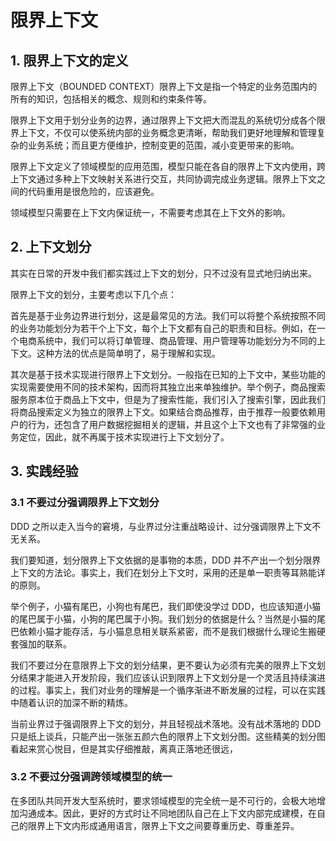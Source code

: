# 限界上下文

## 1. 限界上下文的定义

限界上下文（BOUNDED CONTEXT）限界上下文是指一个特定的业务范围内的所有的知识，包括相关的概念、规则和约束条件等。

限界上下文用于划分业务的边界，通过限界上下文把大而混乱的系统切分成各个限界上下文，不仅可以使系统内部的业务概念更清晰，帮助我们更好地理解和管理复杂的业务系统；而且更方便维护，控制变更的范围，减小变更带来的影响。

限界上下文定义了领域模型的应用范围，模型只能在各自的限界上下文内使用，跨上下文通过多种上下文映射关系进行交互，共同协调完成业务逻辑。限界上下文之间的代码重用是很危险的，应该避免。

领域模型只需要在上下文内保证统一，不需要考虑其在上下文外的影响。

## 2. 上下文划分

其实在日常的开发中我们都实践过上下文的划分，只不过没有显式地归纳出来。

限界上下文的划分，主要考虑以下几个点：

首先是基于业务边界进行划分，这是最常见的方法。我们可以将整个系统按照不同的业务功能划分为若干个上下文，每个上下文都有自己的职责和目标。例如，在一个电商系统中，我们可以将订单管理、商品管理、用户管理等功能划分为不同的上下文。这种方法的优点是简单明了，易于理解和实现。

其次是基于技术实现进行限界上下文划分。一般指在已知的上下文中，某些功能的实现需要使用不同的技术架构，因而将其独立出来单独维护。举个例子，商品搜索服务原本位于商品上下文中，但是为了搜索性能，我们引入了搜索引擎，因此我们将商品搜索定义为独立的限界上下文。如果结合商品推荐，由于推荐一般要依赖用户的行为，还包含了用户数据挖掘相关的逻辑，并且这个上下文也有了非常强的业务定位，因此，就不再属于技术实现进行上下文划分了。

## 3. 实践经验

### 3.1 不要过分强调限界上下文划分

DDD 之所以走入当今的窘境，与业界过分注重战略设计、过分强调限界上下文不无关系。

我们要知道，划分限界上下文依据的是事物的本质，DDD 并不产出一个划分限界上下文的方法论。事实上，我们在划分上下文时，采用的还是单一职责等耳熟能详的原则。

举个例子，小猫有尾巴，小狗也有尾巴，我们即使没学过 DDD，也应该知道小猫的尾巴属于小猫，小狗的尾巴属于小狗。我们划分的依据是什么？当然是小猫的尾巴依赖小猫才能存活，与小猫息息相关联系紧密，而不是我们根据什么理论生搬硬套强加的联系。

我们不要过分在意限界上下文的划分结果，更不要认为必须有完美的限界上下文划分结果才能进入开发阶段，我们应该认识到限界上下文划分是一个灵活且持续演进的过程。事实上，我们对业务的理解是一个循序渐进不断发展的过程，可以在实践中随着认识的加深不断的精炼。

当前业界过于强调限界上下文的划分，并且轻视战术落地。没有战术落地的 DDD 只是纸上谈兵，只能产出一张张五颜六色的限界上下文划分图。这些精美的划分图看起来赏心悦目，但是其实仔细推敲，离真正落地还很远，

### 3.2 不要过分强调跨领域模型的统一

在多团队共同开发大型系统时，要求领域模型的完全统一是不可行的，会极大地增加沟通成本。因此，更好的方式时让不同地团队自己在上下文内部完成建模，在自己的限界上下文内形成通用语言，限界上下文之间要尊重历史、尊重差异。

<!--@include: ../footer.md-->
